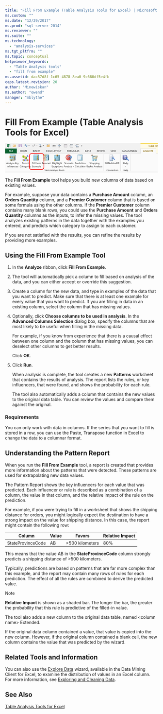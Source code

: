 ```yaml
---
title: "Fill From Example (Table Analysis Tools for Excel) | Microsoft Docs"
ms.custom: ""
ms.date: "12/29/2017"
ms.prod: "sql-server-2014"
ms.reviewer: ""
ms.suite: ""
ms.technology: 
  - "analysis-services"
ms.tgt_pltfrm: ""
ms.topic: conceptual
helpviewer_keywords: 
  - "Table Analysis tools"
  - "fill from example"
ms.assetid: dac57d8f-1c65-4878-8ea0-9c680df5e4fb
caps.latest.revision: 20
author: "Minewiskan"
ms.author: "owend"
manager: "mblythe"
---
```

# Fill From Example (Table Analysis Tools for Excel)
  ![Fill From Example button in Table Analysis Tools](media/tat-fillex.gif "Fill From Example button in Table Analysis Tools")  
  
 The **Fill From Example** tool helps you build new columns of data based on existing values.  
  
 For example, suppose your data contains a **Purchase Amount** column, an **Orders Quantity** column, and a **Premier Customer** column that is based on some formula using the other columns. If the  **Premier Customer** column contains many blank rows, you could use the **Purchase Amount** and **Orders Quantity** columns as the inputs, to infer the missing values. The tool analyzes existing patterns in the data together with the examples you entered, and predicts which category to assign to each customer.  
  
 If you are not satisfied with the results, you can refine the results by providing more examples.  
  
## Using the Fill From Example Tool  
  
1.  In the **Analyze** ribbon, click **Fill From Example**.  
  
2.  The tool will automatically pick a column to fill based on analysis of the data, and you can either accept or override this suggestion.  
  
3.  Create a column for the new data, and type in examples of the data that you want to predict. Make sure that there is at least one example for every value that you want to predict. If you are filling in data in an existing column, select the column that has missing values.  
  
4.  Optionally, click **Choose columns to be used in analysis**. In the **Advanced Columns Selection** dialog box, specify the columns that are most likely to be useful when filling in the missing data.  
  
     For example, if you know from experience that there is a causal effect between one column and the column that has missing values, you can deselect other columns to get better results.  
  
     Click **OK**.  
  
5.  Click **Run**.  
  
     When analysis is complete, the tool creates a new **Patterns** worksheet that contains the results of analysis. The report lists the rules, or key influencers, that were found, and shows the probability for each rule.  
  
     The tool also automatically adds a column that contains the new values to the original data table. You can review the values and compare them against the original.  
  
### Requirements  
 You can only work with data in columns. If the series that you want to fill is stored in a row, you can use the Paste, Transpose function in Excel to change the data to a columnar format.  
  
## Understanding the Pattern Report  
 When you run the **Fill From Example** tool, a report is created that provides more information about the patterns that were detected. These patterns are used for extrapolating new data values.  
  
 The Pattern Report shows the key influencers for each value that was predicted. Each influencer or rule is described as a combination of a column, the value in that column, and the relative impact of the rule on the prediction.  
  
 For example, if you were trying to fill in a worksheet that shows the shipping distance for orders, you might logically expect the destination to have a strong impact on the value for shipping distance. In this case, the report might contain the following row:  
  
|Column|Value|Favors|Relative Impact|  
|------------|-----------|------------|---------------------|  
|StateProvinceCode|AB|>500 kilometers|80%|  
  
 This means that the value AB in the **StateProvinceCode** column strongly predicts a shipping distance of >500 kilometers.  
  
 Typically, predictions are based on patterns that are far more complex than this example, and the report may contain many rows of rules for each prediction. The effect of all the rules are combined to derive the predicted value.  
  
> [!NOTE]  
>  **Relative Impact** is shown as a shaded bar. The longer the bar, the greater the probability that this rule is predictive of the filled-in value.  
  
 The tool also adds a new column to the original data table, named \<column name> Extended.  
  
 If the original data column contained a value, that value is copied into the new column. However, if the original column contained a blank cell, the new column contains the value that was predicted by the wizard.  
  
## Related Tools and Information  
 You can also use the [Explore Data](explore-data-sql-server-data-mining-add-ins.md) wizard, available in the Data Mining Client for Excel, to examine the distribution of values in an Excel column. For more information, see [Exploring and Cleaning Data](exploring-and-cleaning-data.md).  
  
## See Also  
 [Table Analysis Tools for Excel](table-analysis-tools-for-excel.md)  
  
  